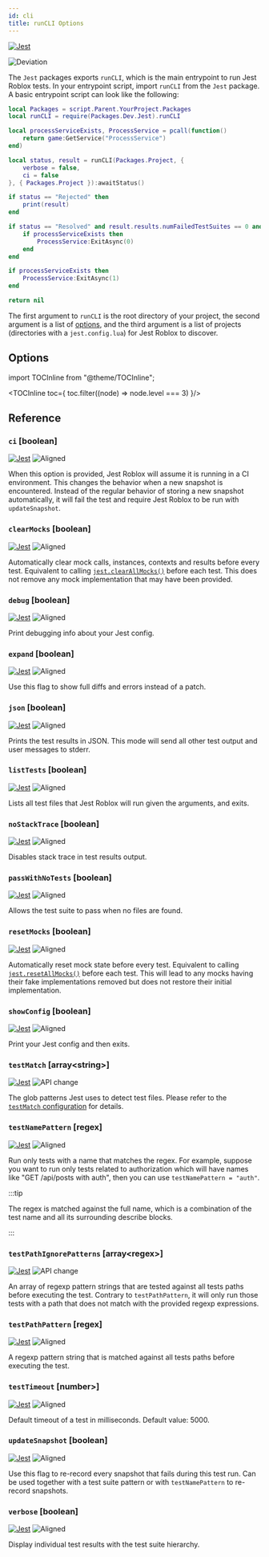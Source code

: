 ```yaml
---
id: cli
title: runCLI Options
---
```

<p><a href='https://jestjs.io/docs/27.x/cli' target="_blank"><img alt='Jest' src='img/jestjs.svg'/></a></p> <img alt='Deviation' src='img/deviation.svg'/>

The `Jest` packages exports `runCLI`, which is the main entrypoint to run Jest Roblox tests. In your entrypoint script, import `runCLI` from the `Jest` package. A basic entrypoint script can look like the following:
```lua title="spec.lua"
local Packages = script.Parent.YourProject.Packages
local runCLI = require(Packages.Dev.Jest).runCLI

local processServiceExists, ProcessService = pcall(function()
	return game:GetService("ProcessService")
end)

local status, result = runCLI(Packages.Project, {
	verbose = false,
	ci = false
}, { Packages.Project }):awaitStatus()

if status == "Rejected" then
	print(result)
end

if status == "Resolved" and result.results.numFailedTestSuites == 0 and result.results.numFailedTests == 0 then
	if processServiceExists then
		ProcessService:ExitAsync(0)
	end
end

if processServiceExists then
	ProcessService:ExitAsync(1)
end

return nil
```

The first argument to `runCLI` is the root directory of your project, the second argument is a list of [options](#options), and the third argument is a list of projects (directories with a `jest.config.lua`) for Jest Roblox to discover.

## Options

import TOCInline from "@theme/TOCInline";

<TOCInline toc={
	toc.filter((node) => node.level === 3)
}/>

## Reference

### `ci` \[boolean]
<a href='https://jestjs.io/docs/27.x/cli#--ci' target="_blank"><img alt='Jest' src='img/jestjs.svg'/></a>  <img alt='Aligned' src='img/aligned.svg'/>

When this option is provided, Jest Roblox will assume it is running in a CI environment. This changes the behavior when a new snapshot is encountered. Instead of the regular behavior of storing a new snapshot automatically, it will fail the test and require Jest Roblox to be run with `updateSnapshot`.

### `clearMocks` \[boolean]
<a href='https://jestjs.io/docs/27.x/cli#--clearmocks' target="_blank"><img alt='Jest' src='img/jestjs.svg'/></a>  <img alt='Aligned' src='img/aligned.svg'/>

Automatically clear mock calls, instances, contexts and results before every test. Equivalent to calling [`jest.clearAllMocks()`](jest-object#jestclearallmocks) before each test. This does not remove any mock implementation that may have been provided.

### `debug` \[boolean]
<a href='https://jestjs.io/docs/27.x/cli#--debug' target="_blank"><img alt='Jest' src='img/jestjs.svg'/></a>  <img alt='Aligned' src='img/aligned.svg'/>

Print debugging info about your Jest config.

### `expand` \[boolean]
<a href='https://jestjs.io/docs/27.x/cli#--expand' target="_blank"><img alt='Jest' src='img/jestjs.svg'/></a>  <img alt='Aligned' src='img/aligned.svg'/>

Use this flag to show full diffs and errors instead of a patch.

### `json` \[boolean]
<a href='https://jestjs.io/docs/27.x/cli#--json' target="_blank"><img alt='Jest' src='img/jestjs.svg'/></a>  <img alt='Aligned' src='img/aligned.svg'/>

Prints the test results in JSON. This mode will send all other test output and user messages to stderr.

### `listTests` \[boolean]
<a href='https://jestjs.io/docs/27.x/cli#--listtests' target="_blank"><img alt='Jest' src='img/jestjs.svg'/></a>  <img alt='Aligned' src='img/aligned.svg'/>

Lists all test files that Jest Roblox will run given the arguments, and exits.

### `noStackTrace` \[boolean]
<a href='https://jestjs.io/docs/27.x/cli#--nostacktrace' target="_blank"><img alt='Jest' src='img/jestjs.svg'/></a>  <img alt='Aligned' src='img/aligned.svg'/>

Disables stack trace in test results output.

### `passWithNoTests` \[boolean]
<a href='https://jestjs.io/docs/27.x/cli#--passwithnotests' target="_blank"><img alt='Jest' src='img/jestjs.svg'/></a>  <img alt='Aligned' src='img/aligned.svg'/>

Allows the test suite to pass when no files are found.

### `resetMocks` \[boolean]
<a href='https://jestjs.io/docs/27.x/cli#--resetmocks' target="_blank"><img alt='Jest' src='img/jestjs.svg'/></a>  <img alt='Aligned' src='img/aligned.svg'/>

Automatically reset mock state before every test. Equivalent to calling [`jest.resetAllMocks()`](jest-object#jestresetallmocks) before each test. This will lead to any mocks having their fake implementations removed but does not restore their initial implementation.

<!-- ### `restoreMocks` \[boolean]

Automatically restore mock state and implementation before every test. Equivalent to calling [`jest.restoreAllMocks()`](JestObjectAPI.md#jestrestoreallmocks) before each test. This will lead to any mocks having their fake implementations removed and restores their initial implementation. -->

### `showConfig` \[boolean]
<a href='https://jestjs.io/docs/27.x/cli#--showconfig' target="_blank"><img alt='Jest' src='img/jestjs.svg'/></a>  <img alt='Aligned' src='img/aligned.svg'/>

Print your Jest config and then exits.

### `testMatch` \[array&lt;string&gt;]
<a href='https://jestjs.io/docs/27.x/cli#--testmatch-glob1--globn' target="_blank"><img alt='Jest' src='img/jestjs.svg'/></a>  <img alt='API change' src='img/apichange.svg'/>

The glob patterns Jest uses to detect test files. Please refer to the [`testMatch` configuration](configuration#testmatch-arraystring) for details.

### `testNamePattern` \[regex]
<a href='https://jestjs.io/docs/27.x/cli#--testnamepatternregex' target="_blank"><img alt='Jest' src='img/jestjs.svg'/></a>  <img alt='Aligned' src='img/aligned.svg'/>

Run only tests with a name that matches the regex. For example, suppose you want to run only tests related to authorization which will have names like "GET /api/posts with auth", then you can use `testNamePattern = "auth"`.

:::tip

The regex is matched against the full name, which is a combination of the test name and all its surrounding describe blocks.

:::

### `testPathIgnorePatterns` \[array&lt;regex&gt;]
<a href='https://jestjs.io/docs/27.x/cli#--testpathignorepatternsregexarray' target="_blank"><img alt='Jest' src='img/jestjs.svg'/></a>  <img alt='API change' src='img/apichange.svg'/>

An array of regexp pattern strings that are tested against all tests paths before executing the test. Contrary to `testPathPattern`, it will only run those tests with a path that does not match with the provided regexp expressions.

### `testPathPattern` \[regex]
<a href='https://jestjs.io/docs/27.x/cli#--testpathpatternregex' target="_blank"><img alt='Jest' src='img/jestjs.svg'/></a>  <img alt='Aligned' src='img/aligned.svg'/>

A regexp pattern string that is matched against all tests paths before executing the test.

### `testTimeout` \[number>]
<a href='https://jestjs.io/docs/27.x/cli#--testtimeoutnumber' target="_blank"><img alt='Jest' src='img/jestjs.svg'/></a>  <img alt='Aligned' src='img/aligned.svg'/>

Default timeout of a test in milliseconds. Default value: 5000.

### `updateSnapshot` \[boolean]
<a href='https://jestjs.io/docs/27.x/cli#--updatesnapshot' target="_blank"><img alt='Jest' src='img/jestjs.svg'/></a>  <img alt='Aligned' src='img/aligned.svg'/>

Use this flag to re-record every snapshot that fails during this test run. Can be used together with a test suite pattern or with `testNamePattern` to re-record snapshots.

### `verbose` \[boolean]
<a href='https://jestjs.io/docs/27.x/cli#--verbose' target="_blank"><img alt='Jest' src='img/jestjs.svg'/></a>  <img alt='Aligned' src='img/aligned.svg'/>

Display individual test results with the test suite hierarchy.